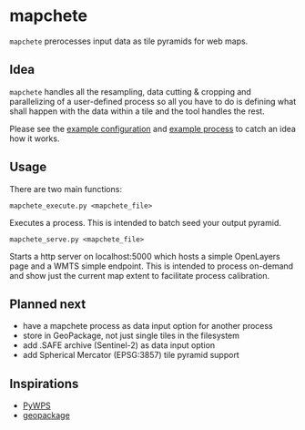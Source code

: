 # mapchete

``mapchete`` prerocesses input data as tile pyramids for web maps.

## Idea

``mapchete`` handles all the resampling, data cutting & cropping and parallelizing of a user-defined process so all you have to do is defining what shall happen with the data within a tile and the tool handles the rest.

Please see the [example configuration](test/example.mapchete) and [example process](test/example_process.py) to catch an idea how it works.

## Usage

There are two main functions:

```
mapchete_execute.py <mapchete_file>
```
Executes a process. This is intended to batch seed your output pyramid.

```
mapchete_serve.py <mapchete_file>
```

Starts a http server on localhost:5000 which hosts a simple OpenLayers page and a WMTS simple endpoint. This is intended to process on-demand and show just the current map extent to facilitate process calibration.

## Planned next

* have a mapchete process as data input option for another process
* store in GeoPackage, not just single tiles in the filesystem
* add .SAFE archive (Sentinel-2) as data input option
* add Spherical Mercator (EPSG:3857) tile pyramid support


## Inspirations
* [PyWPS](http://pywps.wald.intevation.org/)
* [geopackage](https://github.com/opengeospatial/geopackage/)
